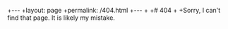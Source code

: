 +---
+layout: page
+permalink: /404.html
+---
+
+# 404
+
+Sorry, I can't find that page. It is likely my mistake.